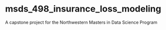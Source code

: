 # msds_498_insurance_loss_modeling
A capstone project for the Northwestern Masters in Data Science Program
